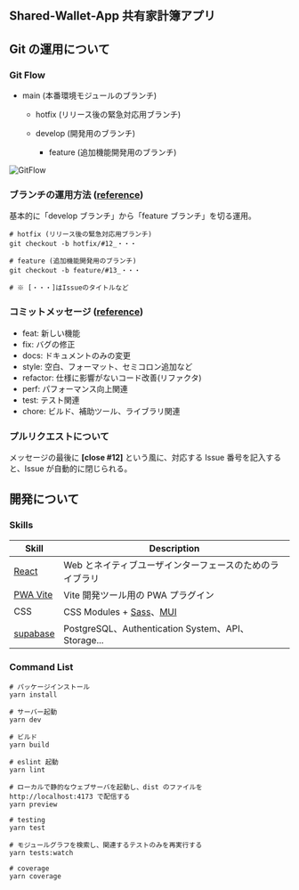 ## Shared-Wallet-App 共有家計簿アプリ

## Git の運用について

### Git Flow

- main (本番環境モジュールのブランチ)

  - hotfix (リリース後の緊急対応用ブランチ)

  - develop (開発用のブランチ)

    - feature (追加機能開発用のブランチ)

![GitFlow](https://github.com/grazie-a-k-a-keita/Shared-Wallet-App/assets/106722155/dfe354f3-8268-4d93-a6ef-4da9efdfd259)

### ブランチの運用方法 ([reference](https://takeda-no-nao.net/programming/git/git-branch-naming-convention/))

基本的に「develop ブランチ」から「feature ブランチ」を切る運用。

```shell
# hotfix (リリース後の緊急対応用ブランチ)
git checkout -b hotfix/#12_・・・

# feature (追加機能開発用のブランチ)
git checkout -b feature/#13_・・・

# ※ [・・・]はIssueのタイトルなど
```

### コミットメッセージ ([reference](https://qiita.com/konatsu_p/items/dfe199ebe3a7d2010b3e))

- feat: 新しい機能
- fix: バグの修正
- docs: ドキュメントのみの変更
- style: 空白、フォーマット、セミコロン追加など
- refactor: 仕様に影響がないコード改善(リファクタ)
- perf: パフォーマンス向上関連
- test: テスト関連
- chore: ビルド、補助ツール、ライブラリ関連

### プルリクエストについて

メッセージの最後に **[close #12]** という風に、対応する Issue 番号を記入すると、Issue が自動的に閉じられる。

## 開発について

### Skills

| Skill                                         | Description                                                           |
| --------------------------------------------- | --------------------------------------------------------------------- |
| [React](https://ja.react.dev/)                | Web とネイティブユーザインターフェースのためのライブラリ              |
| [PWA Vite](https://vite-pwa-org.netlify.app/) | Vite 開発ツール用の PWA プラグイン                                    |
| CSS                                           | CSS Modules + [Sass](https://sass-lang.com/)、[MUI](https://mui.com/) |
| [supabase](https://supabase.com/)             | PostgreSQL、Authentication System、API、Storage...                    |

### Command List

```shell
# パッケージインストール
yarn install

# サーバー起動
yarn dev

# ビルド
yarn build

# eslint 起動
yarn lint

# ローカルで静的なウェブサーバを起動し、dist のファイルを http://localhost:4173 で配信する
yarn preview

# testing
yarn test

# モジュールグラフを検索し、関連するテストのみを再実行する
yarn tests:watch

# coverage
yarn coverage
```
